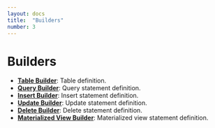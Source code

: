 ```yaml
---
layout: docs
title:  "Builders"
number: 3
---
```


# Builders

- **[Table Builder](./table)**: Table definition.
- **[Query Builder](./query)**: Query statement definition.
- **[Insert Builder](./insert)**: Insert statement definition.
- **[Update Builder](./update)**: Update statement definition.
- **[Delete Builder](./delete)**: Delete statement definition.
- **[Materialized View Builder](./view)**: Materialized view statement definition.
